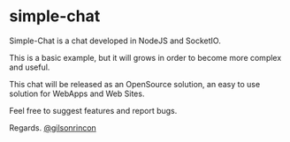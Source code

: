 # simple-chat

Simple-Chat is a chat developed in NodeJS and SocketIO.

This is a basic example, but it will grows in order to become more complex and useful.

This chat will be released as an OpenSource solution, an easy to use solution for WebApps and Web Sites.

Feel free to suggest features and report bugs.

Regards.
<a href="https://twitter.com/gilsonrincon">@gilsonrincon</a>
